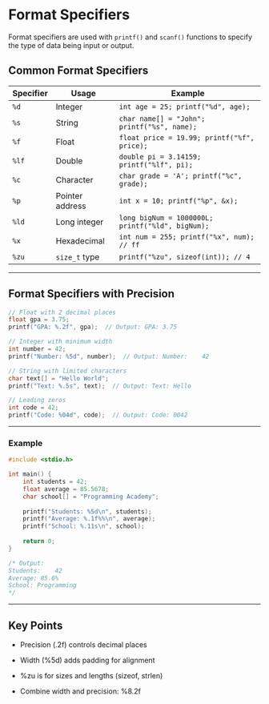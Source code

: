 # Format Specifiers

Format specifiers are used with `printf()` and `scanf()` functions to specify the type of data being input or output.

## Common Format Specifiers

| Specifier | Usage | Example |
|-----------|-------|---------|
| `%d` | Integer | `int age = 25; printf("%d", age);` |
| `%s` | String | `char name[] = "John"; printf("%s", name);` |
| `%f` | Float | `float price = 19.99; printf("%f", price);` |
| `%lf` | Double | `double pi = 3.14159; printf("%lf", pi);` |
| `%c` | Character | `char grade = 'A'; printf("%c", grade);` |
| `%p` | Pointer address | `int x = 10; printf("%p", &x);` |
| `%ld` | Long integer | `long bigNum = 1000000L; printf("%ld", bigNum);` |
| `%x` | Hexadecimal | `int num = 255; printf("%x", num); // ff` |
| `%zu` | `size_t` type | `printf("%zu", sizeof(int)); // 4` |

---

## Format Specifiers with Precision

```c
// Float with 2 decimal places
float gpa = 3.75;
printf("GPA: %.2f", gpa);  // Output: GPA: 3.75

// Integer with minimum width
int number = 42;
printf("Number: %5d", number);  // Output: Number:    42

// String with limited characters
char text[] = "Hello World";
printf("Text: %.5s", text);  // Output: Text: Hello

// Leading zeros
int code = 42;
printf("Code: %04d", code);  // Output: Code: 0042

```

---

### Example

```c
#include <stdio.h>

int main() {
    int students = 42;
    float average = 85.5678;
    char school[] = "Programming Academy";
    
    printf("Students: %5d\n", students);
    printf("Average: %.1f%%\n", average);
    printf("School: %.11s\n", school);
    
    return 0;
}

/* Output:
Students:    42
Average: 85.6%
School: Programming
*/

```

---

## Key Points

- Precision (.2f) controls decimal places

- Width (%5d) adds padding for alignment

- %zu is for sizes and lengths (sizeof, strlen)

- Combine width and precision: %8.2f